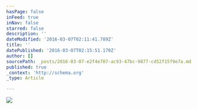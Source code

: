 ```yaml
---
hasPage: false
inFeed: true
inNav: false
starred: false
description: ''
dateModified: '2016-03-07T02:11:41.789Z'
title: ''
datePublished: '2016-03-07T02:15:51.170Z'
author: []
sourcePath: _posts/2016-03-07-e2f4e707-ac93-47bc-9877-cd52f15f9e7a.md
published: true
_context: 'http://schema.org'
_type: Article

---
```

![](https://the-grid-user-content.s3-us-west-2.amazonaws.com/b0861e4a-906c-44d1-8ae6-5d439699ee05.jpg)